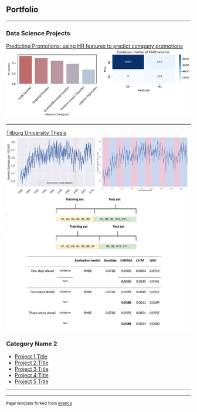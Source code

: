 ## Portfolio

---

### Data Science Projects

[Predicting Promotions: using HR features to predict company promotions](https://github.com/BorjaDaguerre/Predicting_promotions)
<img src="images/HR_promotions_results.png?raw=true"/>

---
[Tilburg University Thesis](https://github.com/BorjaDaguerre/MasterThesis)
<img src="images/Thesis_thumbnail.jpg?raw=true"/>


### Category Name 2

- [Project 1 Title](http://example.com/)
- [Project 2 Title](http://example.com/)
- [Project 3 Title](http://example.com/)
- [Project 4 Title](http://example.com/)
- [Project 5 Title](http://example.com/)

---




---
<p style="font-size:11px">Page template forked from <a href="https://github.com/evanca/quick-portfolio">evanca</a></p>
<!-- Remove above link if you don't want to attibute -->
